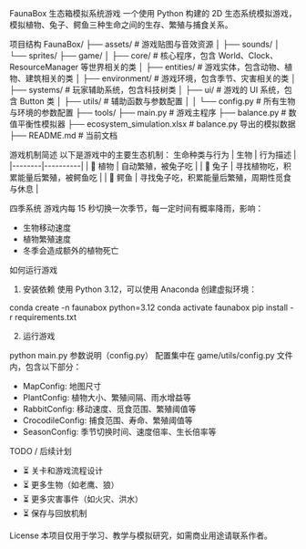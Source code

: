 FaunaBox 生态箱模拟系统游戏
一个使用 Python 构建的 2D 生态系统模拟游戏，模拟植物、兔子、鳄鱼三种生命之间的生存、繁殖与捕食关系。

项目结构
FaunaBox/
├── assets/                    # 游戏贴图与音效资源
│   ├── sounds/
│   └── sprites/
├── game/
│   ├── core/                  # 核心程序，包含 World、Clock、ResourceManager 等世界相关的类
│   ├── entities/              # 游戏实体，包含动物、植物、建筑相关的类
│   ├── environment/           # 游戏环境，包含季节、灾害相关的类
│   ├── systems/               # 玩家辅助系统，包含科技树类
│   ├── ui/                    # 游戏的 UI 系统，包含 Button 类
│   ├── utils/                 # 辅助函数与参数配置
│   │   └── config.py          # 所有生物与环境的参数配置
├── tools/
├── main.py                    # 游戏主程序
├── balance.py                 # 数值平衡性模拟器
├── ecosystem_simulation.xlsx  # balance.py 导出的模拟数据
├── README.md                  # 当前文档

游戏机制简述
以下是游戏中的主要生态机制：
生命种类与行为
| 生物   | 行为描述 |
|--------|----------|
| 🌱 植物 | 自动繁殖，被兔子吃 |
| 🐇 兔子 | 寻找植物吃，积累能量后繁殖，被鳄鱼吃 |
| 🐊 鳄鱼 | 寻找兔子吃，积累能量后繁殖，周期性觅食与休息 |

四季系统
游戏内每 15 秒切换一次季节，每一定时间有概率降雨，影响：
- 生物移动速度
- 植物繁殖速度
- 冬季会造成额外的植物死亡

如何运行游戏
1. 安装依赖
使用 Python 3.12，可以使用 Anaconda 创建虚拟环境：

conda create -n faunabox python=3.12
conda activate faunabox
pip install -r requirements.txt

2. 运行游戏

python main.py
参数说明（config.py）
配置集中在 game/utils/config.py 文件内，包含以下部分：

- MapConfig: 地图尺寸
- PlantConfig: 植物大小、繁殖间隔、雨水增益等
- RabbitConfig: 移动速度、觅食范围、繁殖阈值等
- CrocodileConfig: 捕食范围、寿命、繁殖阈值等
- SeasonConfig: 季节切换时间、速度倍率、生长倍率等

TODO / 后续计划
- ⏳ 关卡和游戏流程设计
- ⏳ 更多生物（如老鹰、狼）
- ⏳ 更多灾害事件（如火灾、洪水）
- ⏳ 保存与回放机制

License
本项目仅用于学习、教学与模拟研究，如需商业用途请联系作者。
